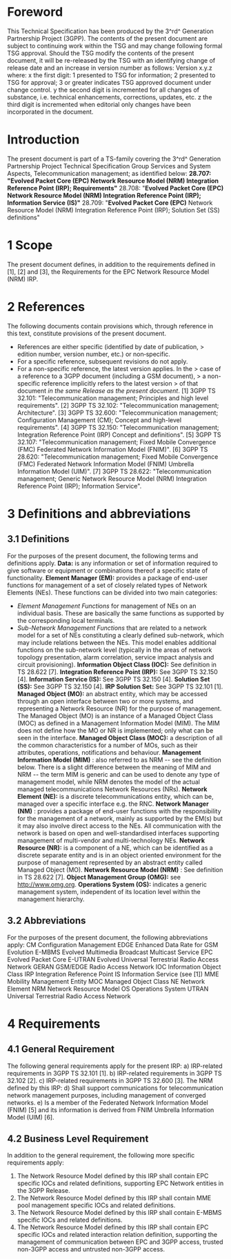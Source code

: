 # Foreword
This Technical Specification has been produced by the 3^rd^ Generation
Partnership Project (3GPP).
The contents of the present document are subject to continuing work within the
TSG and may change following formal TSG approval. Should the TSG modify the
contents of the present document, it will be re-released by the TSG with an
identifying change of release date and an increase in version number as
follows:
Version x.y.z
where:
x the first digit:
1 presented to TSG for information;
2 presented to TSG for approval;
3 or greater indicates TSG approved document under change control.
y the second digit is incremented for all changes of substance, i.e. technical
enhancements, corrections, updates, etc.
z the third digit is incremented when editorial only changes have been
incorporated in the document.
# Introduction
The present document is part of a TS-family covering the 3^rd^ Generation
Partnership Project Technical Specification Group Services and System Aspects,
Telecommunication management; as identified below:
**28.707: \"Evolved Packet Core (EPC) Network Resource Model (NRM) Integration
Reference Point (IRP); Requirements\"**
28.708: \"**Evolved Packet Core (EPC) Network Resource Model (NRM) Integration
Reference Point (IRP); Information Service (IS)\"**
28.709: \"**Evolved Packet Core (EPC)** Network Resource Model (NRM)
Integration Reference Point (IRP); Solution Set (SS) definitions\"
# 1 Scope
The present document defines, in addition to the requirements defined in [1],
[2] and [3], the Requirements for the EPC Network Resource Model (NRM) IRP.
# 2 References
The following documents contain provisions which, through reference in this
text, constitute provisions of the present document.
  * References are either specific (identified by date of publication, > edition number, version number, etc.) or non‑specific.
  * For a specific reference, subsequent revisions do not apply.
  * For a non-specific reference, the latest version applies. In the > case of a reference to a 3GPP document (including a GSM document), > a non-specific reference implicitly refers to the latest version > of that document _in the same Release as the present document_.
[1] 3GPP TS 32.101: \"Telecommunication management; Principles and high level
requirements\".
[2] 3GPP TS 32.102: \"Telecommunication management; Architecture\".
[3] 3GPP TS 32.600: \"Telecommunication management; Configuration Management
(CM); Concept and high-level requirements\".
[4] 3GPP TS 32.150: \"Telecommunication management; Integration Reference
Point (IRP) Concept and definitions\".
[5] 3GPP TS 32.107: \"Telecommunication management; Fixed Mobile Convergence
(FMC) Federated Network Information Model (FNIM)\".
[6] 3GPP TS 28.620: \"Telecommunication management; Fixed Mobile Convergence
(FMC) Federated Network Information Model (FNIM) Umbrella Information Model
(UIM)\".
[7] 3GPP TS 28.622: \"Telecommunication management; Generic Network Resource
Model (NRM) Integration Reference Point (IRP); Information Service\".
# 3 Definitions and abbreviations
## 3.1 Definitions
For the purposes of the present document, the following terms and definitions
apply.
**Data:** is any information or set of information required to give software
or equipment or combinations thereof a specific state of functionality.
**Element Manager (EM):** provides a package of end-user functions for
management of a set of closely related types of Network Elements (NEs). These
functions can be divided into two main categories:
  * _Element Management Functions_ for management of NEs on an individual basis. These are basically the same functions as supported by the corresponding local terminals.
  * _Sub-Network Management Functions_ that are related to a network model for a set of NEs constituting a clearly defined sub-network, which may include relations between the NEs. This model enables additional functions on the sub-network level (typically in the areas of network topology presentation, alarm correlation, service impact analysis and circuit provisioning).
**Information Object Class (IOC):** See definition in TS 28.622 [7].
**Integration Reference Point (IRP):** See 3GPP TS 32.150 [4].
**Information Service (IS):** See 3GPP TS 32.150 [4].
**Solution Set (SS):** See 3GPP TS 32.150 [4].
**IRP Solution Set:** See 3GPP TS 32.101 [1].
**Managed Object (MO):** an abstract entity, which may be accessed through an
open interface between two or more systems, and representing a Network
Resource (NR) for the purpose of management. The Managed Object (MO) is an
instance of a Managed Object Class (MOC) as defined in a Management
Information Model (MIM). The MIM does not define how the MO or NR is
implemented; only what can be seen in the interface.
**Managed Object Class (MOC):** a description of all the common
characteristics for a number of MOs, such as their attributes, operations,
notifications and behaviour.
**Management Information Model (MIM)** : also referred to as NRM -- see the
definition below. There is a slight difference between the meaning of MIM and
NRM -- the term MIM is generic and can be used to denote any type of
management model, while NRM denotes the model of the actual managed
telecommunications Network Resources (NRs).
**Network Element (NE):** is a discrete telecommunications entity, which can
be, managed over a specific interface e.g. the RNC.
**Network Manager (NM)** : provides a package of end-user functions with the
responsibility for the management of a network, mainly as supported by the
EM(s) but it may also involve direct access to the NEs. All communication with
the network is based on open and well-standardised interfaces supporting
management of multi-vendor and multi-technology NEs.
**Network Resource (NR):** is a component of a NE, which can be identified as
a discrete separate entity and is in an object oriented environment for the
purpose of management represented by an abstract entity called Managed Object
(MO).
**Network Resource Model (NRM)** : See definition in TS 28.622 [7].
**Object Management Group (OMG):** see http://www.omg.org.
**Operations System (OS):** indicates a generic management system, independent
of its location level within the management hierarchy.
## 3.2 Abbreviations
For the purposes of the present document, the following abbreviations apply:
CM Configuration Management
EDGE Enhanced Data Rate for GSM Evolution
E-MBMS Evolved Multimedia Broadcast Multicast Service
EPC Evolved Packet Core
E-UTRAN Evolved Universal Terrestrial Radio Access Network
GERAN GSM/EDGE Radio Access Network
IOC Information Object Class
IRP Integration Reference Point
IS Information Service (see [1])
MME Mobility Management Entity
MOC Managed Object Class
NE Network Element
NRM Network Resource Model
OS Operations System
UTRAN Universal Terrestrial Radio Access Network
# 4 Requirements
## 4.1 General Requirement
The following general requirements apply for the present IRP:
a) IRP-related requirements in 3GPP TS 32.101 [1].
b) IRP-related requirements in 3GPP TS 32.102 [2].
c) IRP-related requirements in 3GPP TS 32.600 [3].
The NRM defined by this IRP:
d) Shall support communications for telecommunication network management
purposes, including management of converged networks.
e) Is a member of the Federated Network Information Model (FNIM) [5] and its
information is derived from FNIM Umbrella Information Model (UIM) [6].
## 4.2 Business Level Requirement
In addition to the general requirement, the following more specific
requirements apply:
1) The Network Resource Model defined by this IRP shall contain EPC specific
IOCs and related definitions, supporting EPC Network entities in the 3GPP
Release.
2) The Network Resource Model defined by this IRP shall contain MME pool
management specific IOCs and related definitions.
3) The Network Resource Model defined by this IRP shall contain E-MBMS
specific IOCs and related definitions.
4) The Network Resource Model defined by this IRP shall contain EPC specific
IOCs and related interaction relation definition, supporting the management of
communication between EPC and 3GPP access, trusted non-3GPP access and
untrusted non-3GPP access.
#